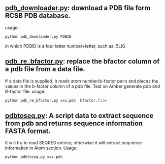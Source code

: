 ## [pdb_downloader.py](https://github.com/baifan-wang/computational_chemistry_tools/blob/master/PDB/pdb_downloader.py): download a PDB file form RCSB PDB database.
usage:
```python
python pdb_downloader.py PDBID
```
in which PDBID is a four letter number+letter, such as: 5LIG

## [pdb_re_bfactor.py](https://github.com/baifan-wang/computational_chemistry_tools/blob/master/PDB/pdb_re_bfactor.py): replace the bfactor column of a pdb file from a data file.      
If a data file is supplied, it reads atom number/b-factor pairs and places the values in the b-factor column of a pdb file. Test on Amber generate pdb and B-factor file.
usage:  
```python
python pdb_re_bfactor.py xxx.pdb  bfactor.file
```

## [pdbtoseq.py](https://github.com/baifan-wang/computational_chemistry_tools/blob/master/PDB/pdbtoseq.py): A script data to extract sequence from pdb and returns sequence information FASTA format.
It will try to read SEQRES entries; otherwise it will extract sequence information in Atom section.
Usage:  
```python
python pdbtoseq.py xxx.pdb
```
